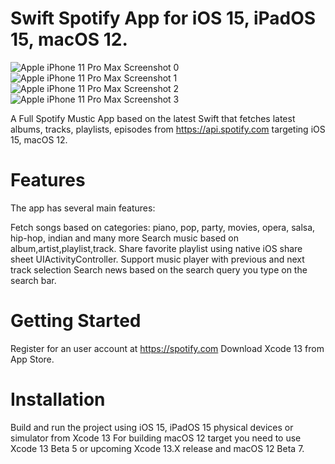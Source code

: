 # Swift Spotify App for iOS 15, iPadOS 15, macOS 12.


![Apple iPhone 11 Pro Max Screenshot 0](https://user-images.githubusercontent.com/3157579/159450186-31dbf149-4050-4b60-abac-3f8ead62c928.png)
![Apple iPhone 11 Pro Max Screenshot 1](https://user-images.githubusercontent.com/3157579/159450202-04193e6c-8832-4835-b8e0-7cf40bb4aeae.png)
![Apple iPhone 11 Pro Max Screenshot 2](https://user-images.githubusercontent.com/3157579/159450228-2835e64f-9e7a-419c-97de-9a9ef9ea292a.png)
![Apple iPhone 11 Pro Max Screenshot 3](https://user-images.githubusercontent.com/3157579/159450243-fc1db5a4-53d2-42e3-8fb1-f3bebf2e2d29.png)

A Full Spotify Mustic App based on the latest Swift that fetches latest albums, tracks, playlists, episodes from https://api.spotify.com targeting iOS 15, macOS 12.

# Features
The app has several main features:

Fetch songs based on categories: piano, pop, party, movies, opera, salsa, hip-hop, indian and many more
Search music based on album,artist,playlist,track.
Share favorite playlist using native iOS share sheet UIActivityController.
Support music player with previous and next track selection 
Search news based on the search query you type on the search bar.

# Getting Started
Register for an user account at https://spotify.com
Download Xcode 13 from App Store.

# Installation
Build and run the project using iOS 15, iPadOS 15 physical devices or simulator from Xcode 13
For building macOS 12 target you need to use Xcode 13 Beta 5 or upcoming Xcode 13.X release and macOS 12 Beta 7.
